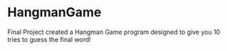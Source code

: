 # HangmanGame
Final Project created a Hangman Game program designed to give you 10 tries to guess the final word!
